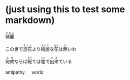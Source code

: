 # (just using this to test some markdown)

<ruby>綺麗<rt>きれい</rt></ruby>

この世で<ruby>造花<rt>ぞうか</rt></ruby>より<ruby>綺麗<rt>きれい</rt></ruby>な<ruby>花<rt>はな</rt></ruby>は<ruby>無<rt>な</rt></ruby>いわ

<ruby>何故<rt>なぜ</rt></ruby>ならば<ruby>総<rt>すべ</rt></ruby>ては<ruby>噓<rt>うそ</rt></ruby>で<ruby>出来<rt>でき</rt></ruby>ている

antipathy 　 world
